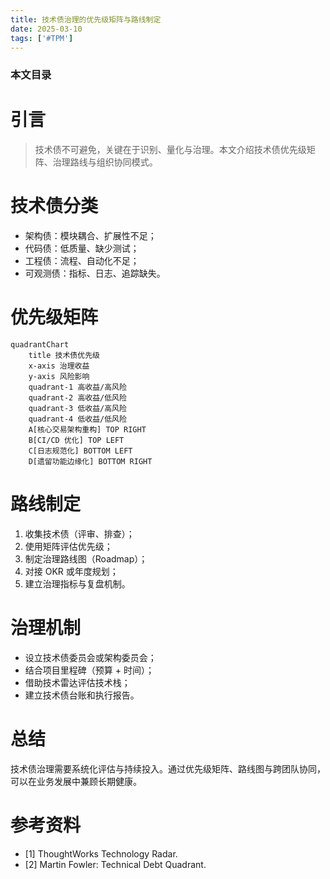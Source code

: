```yaml
---
title: 技术债治理的优先级矩阵与路线制定
date: 2025-03-10
tags: ['#TPM']
---
```


### 本文目录
<!-- toc -->

# 引言
> 技术债不可避免，关键在于识别、量化与治理。本文介绍技术债优先级矩阵、治理路线与组织协同模式。

# 技术债分类
- 架构债：模块耦合、扩展性不足；
- 代码债：低质量、缺少测试；
- 工程债：流程、自动化不足；
- 可观测债：指标、日志、追踪缺失。

# 优先级矩阵
```mermaid
quadrantChart
    title 技术债优先级
    x-axis 治理收益
    y-axis 风险影响
    quadrant-1 高收益/高风险
    quadrant-2 高收益/低风险
    quadrant-3 低收益/高风险
    quadrant-4 低收益/低风险
    A[核心交易架构重构] TOP RIGHT
    B[CI/CD 优化] TOP LEFT
    C[日志规范化] BOTTOM LEFT
    D[遗留功能边缘化] BOTTOM RIGHT
```

# 路线制定
1. 收集技术债（评审、排查）；
2. 使用矩阵评估优先级；
3. 制定治理路线图（Roadmap）；
4. 对接 OKR 或年度规划；
5. 建立治理指标与复盘机制。

# 治理机制
- 设立技术债委员会或架构委员会；
- 结合项目里程碑（预算 + 时间）；
- 借助技术雷达评估技术栈；
- 建立技术债台账和执行报告。

# 总结
技术债治理需要系统化评估与持续投入。通过优先级矩阵、路线图与跨团队协同，可以在业务发展中兼顾长期健康。

# 参考资料
- [1] ThoughtWorks Technology Radar.
- [2] Martin Fowler: Technical Debt Quadrant.
